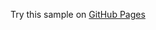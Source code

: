 Try this sample on [GitHub Pages](https://saxobank.github.io/openapi-samples-js/instruments/search/)
